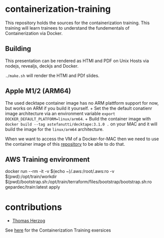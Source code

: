 # containerization-training

This repository holds the sources for the containerization training. 
This training will learn trainees to understand the fundementals of Containerization via Docker.

## Building

This presentation can be rendered as HTMl and PDF on Unix Hosts via nodejs, revealjs, deckjs and Docker.

`./make.sh` will render the HTMl and PDf slides.

## Apple M1/2 (ARM64)

The used decktape container image has no ARM plattform support for now, but works on ARM if you build it yourself. +
Set the the default conatienr image architecture via an environment variable `export DOCKER_DEFAULT_PLATFORM=linux/arm64`. +
Build the container image with `docker build --tag astefanutti/decktape:3.1.0 .` on your MAC and it will build the image for the `linux/arm64` architecture.

When we want to access the VM of a Docker-for-MAC then we need to use the container image of this [repository](https://github.com/justincormack/nsenter1) to be able to do that.

## AWS Training environment

docker run --rm -it -v $(echo ~)/.aws:/root/.aws:ro -v $(pwd):/opt/train/workdir $(pwd)/bootstrap.sh:/opt/train/terraform/files/bootstrap/bootstrap.sh:ro gepardec/train:latest apply

# contributions
- [Thomas Herzog](https://github.com/cchet)

See [here](https://gepardec.github.io/containerization-training/) for the Containerization Training exersices